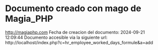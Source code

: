 # Documento creado con mago de Magia_PHP 
http://magiaphp.com 
Fecha de creacion del documento: 2024-09-21 12:09:44 
Documento accesible via la siguiente url:  
http://localhost/index.php?c=hr_employee_worked_days_formule&a=add 

